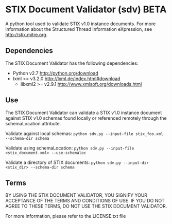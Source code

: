 # STIX Document Validator (sdv) BETA
A python tool used to validate STIX v1.0 instance documents. For more information about the
Structured Thread Information eXpression, see http://stix.mitre.org.

## Dependencies
The STIX Document Validator has the following dependencies:
* Python v2.7 http://python.org/download
* lxml >= v3.2.0 http://lxml.de/index.html#download
  * libxml2 >= v2.9.1 http://www.xmlsoft.org/downloads.html

## Use
The STIX Document Validator can validate a STIX v1.0 instance document against STIX v1.0 schemas
found locally or referenced remotely through the schemaLocation attribute.

Validate against local schemas:
`python sdv.py --input-file stix_foo.xml --schema-dir schema`

Validate using schemaLocation:
`python sdv.py --input-file <stix_document.xml> --use-schemaloc`

Validate a directory of STIX documents:
`python sdv.py --input-dir <stix_dir> --schema-dir schema`


## Terms
BY USING THE STIX DOCUMENT VALIDATOR, YOU SIGNIFY YOUR ACCEPTANCE OF THE 
TERMS AND CONDITIONS OF USE.  IF YOU DO NOT AGREE TO THESE TERMS, DO NOT USE 
THE STIX DOCUMENT VALIDATOR.

For more information, please refer to the LICENSE.txt file
